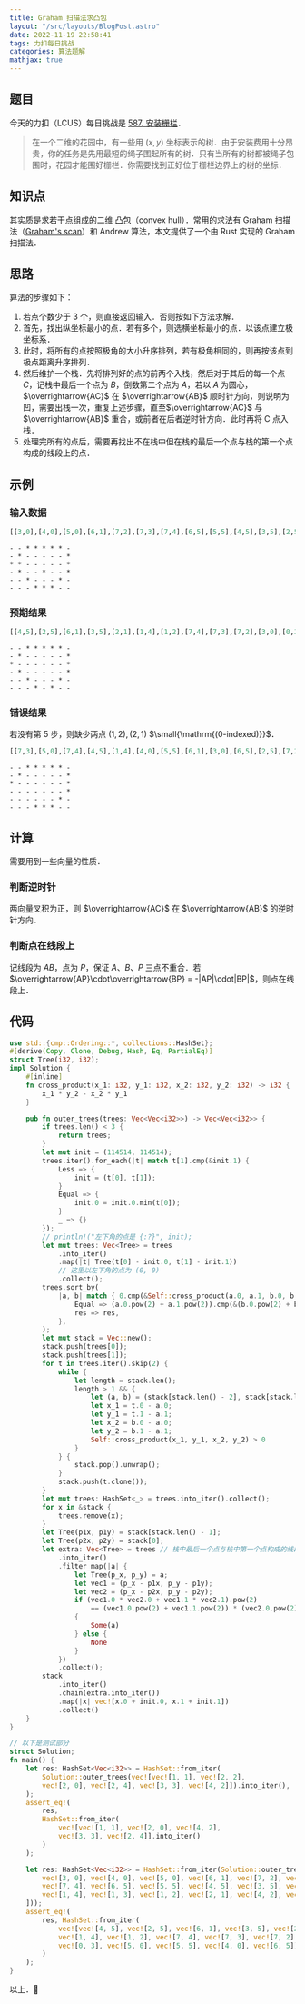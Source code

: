 ```yaml
---
title: Graham 扫描法求凸包
layout: "/src/layouts/BlogPost.astro"
date: 2022-11-19 22:58:41
tags: 力扣每日挑战
categories: 算法题解
mathjax: true
---
```


## 题目

今天的力扣（LCUS）每日挑战是 [587. 安装栅栏](https://leetcode.cn/problems/erect-the-fence/)．

> 在一个二维的花园中，有一些用 $(x, y)$ 坐标表示的树．由于安装费用十分昂贵，你的任务是先用最短的绳子围起所有的树．只有当所有的树都被绳子包围时，花园才能围好栅栏．你需要找到正好位于栅栏边界上的树的坐标．

## 知识点

其实质是求若干点组成的二维 [凸包](https://oi-wiki.org/geometry/convex-hull/)（convex hull）．常用的求法有 Graham 扫描法（[Graham's scan](https://en.wikipedia.org/wiki/Graham_scan)）和 Andrew 算法，本文提供了一个由 Rust 实现的 Graham 扫描法．

## 思路

算法的步骤如下：

1. 若点个数少于 3 个，则直接返回输入．否则按如下方法求解．
2. 首先，找出纵坐标最小的点．若有多个，则选横坐标最小的点．以该点建立极坐标系．
3. 此时，将所有的点按照极角的大小升序排列，若有极角相同的，则再按该点到极点距离升序排列．
4. 然后维护一个栈．先将排列好的点的前两个入栈，然后对于其后的每一个点 $C$，记栈中最后一个点为 $B$，倒数第二个点为 $A$，若以 $A$ 为圆心，$\overrightarrow{AC}$ 在 $\overrightarrow{AB}$ 顺时针方向，则说明为凹，需要出栈一次，重复上述步骤，直至$\overrightarrow{AC}$ 与 $\overrightarrow{AB}$ 重合，或前者在后者逆时针方向．此时再将 C 点入栈．
5. 处理完所有的点后，需要再找出不在栈中但在栈的最后一个点与栈的第一个点构成的线段上的点．

## 示例

### 输入数据

```python
[[3,0],[4,0],[5,0],[6,1],[7,2],[7,3],[7,4],[6,5],[5,5],[4,5],[3,5],[2,5],[1,4],[1,3],[1,2],[2,1],[4,2],[0,3]]
```

```
- - * * * * * -
- * - - - - - *
* * - - - - - *
- * - - * - - *
- - * - - - * -
- - - * * * - -
```

### 预期结果

```python
[[4,5],[2,5],[6,1],[3,5],[2,1],[1,4],[1,2],[7,4],[7,3],[7,2],[3,0],[0,3],[5,0],[5,5],[4,0],[6,5]]
```

```
- - * * * * * -
- * - - - - - *
* - - - - - - *
- * - - - - - *
- - * - - - * -
- - - * - * - -
```

### 错误结果

若没有第 5 步，则缺少两点 $(1, 2), (2, 1)$ $\small{\mathrm{(0-indexed)}}$．

```python
[[7,3],[5,0],[7,4],[4,5],[1,4],[4,0],[5,5],[6,1],[3,0],[6,5],[2,5],[7,2],[0,3],[3,5]]
```

```
- - * * * * * -
- * - - - - - *
* - - - - - - *
- - - - - - - *
- - - - - - * -
- - - * * * - -
```

## 计算

需要用到一些向量的性质．

### 判断逆时针

两向量叉积为正，则 $\overrightarrow{AC}$ 在 $\overrightarrow{AB}$ 的逆时针方向．

### 判断点在线段上

记线段为 $AB$，点为 $P$，保证 $A$、$B$、$P$ 三点不重合．若 $\overrightarrow{AP}\cdot\overrightarrow{BP} = -|AP|\cdot|BP|$，则点在线段上．

## 代码

```rust
use std::{cmp::Ordering::*, collections::HashSet};
#[derive(Copy, Clone, Debug, Hash, Eq, PartialEq)]
struct Tree(i32, i32);
impl Solution {
    #[inline]
    fn cross_product(x_1: i32, y_1: i32, x_2: i32, y_2: i32) -> i32 {
        x_1 * y_2 - x_2 * y_1
    }

    pub fn outer_trees(trees: Vec<Vec<i32>>) -> Vec<Vec<i32>> {
        if trees.len() < 3 {
            return trees;
        }
        let mut init = (114514, 114514);
        trees.iter().for_each(|t| match t[1].cmp(&init.1) {
            Less => {
                init = (t[0], t[1]);
            }
            Equal => {
                init.0 = init.0.min(t[0]);
            }
            _ => {}
        });
        // println!("左下角的点是 {:?}", init);
        let mut trees: Vec<Tree> = trees
            .into_iter()
            .map(|t| Tree(t[0] - init.0, t[1] - init.1))
            // 这里以左下角的点为 (0, 0)
            .collect();
        trees.sort_by(
            |a, b| match { 0.cmp(&Self::cross_product(a.0, a.1, b.0, b.1)) } {
                Equal => (a.0.pow(2) + a.1.pow(2)).cmp(&(b.0.pow(2) + b.1.pow(2))),
                res => res,
            },
        );
        let mut stack = Vec::new();
        stack.push(trees[0]);
        stack.push(trees[1]);
        for t in trees.iter().skip(2) {
            while {
                let length = stack.len();
                length > 1 && {
                    let (a, b) = (stack[stack.len() - 2], stack[stack.len() - 1]);
                    let x_1 = t.0 - a.0;
                    let y_1 = t.1 - a.1;
                    let x_2 = b.0 - a.0;
                    let y_2 = b.1 - a.1;
                    Self::cross_product(x_1, y_1, x_2, y_2) > 0
                }
            } {
                stack.pop().unwrap();
            }
            stack.push(t.clone());
        }
        let mut trees: HashSet<_> = trees.into_iter().collect();
        for x in &stack {
            trees.remove(x);
        }
        let Tree(p1x, p1y) = stack[stack.len() - 1];
        let Tree(p2x, p2y) = stack[0];
        let extra: Vec<Tree> = trees // 栈中最后一个点与栈中第一个点构成的线段上的点
            .into_iter()
            .filter_map(|a| {
                let Tree(p_x, p_y) = a;
                let vec1 = (p_x - p1x, p_y - p1y);
                let vec2 = (p_x - p2x, p_y - p2y);
                if (vec1.0 * vec2.0 + vec1.1 * vec2.1).pow(2)
                    == (vec1.0.pow(2) + vec1.1.pow(2)) * (vec2.0.pow(2) + vec2.1.pow(2))
                {
                    Some(a)
                } else {
                    None
                }
            })
            .collect();
        stack
            .into_iter()
            .chain(extra.into_iter())
            .map(|x| vec![x.0 + init.0, x.1 + init.1])
            .collect()
    }
}

// 以下是测试部分
struct Solution;
fn main() {
    let res: HashSet<Vec<i32>> = HashSet::from_iter(
        Solution::outer_trees(vec![vec![1, 1], vec![2, 2],
        vec![2, 0], vec![2, 4], vec![3, 3], vec![4, 2]]).into_iter(),
    );
    assert_eq!(
        res,
        HashSet::from_iter(
            vec![vec![1, 1], vec![2, 0], vec![4, 2],
            vec![3, 3], vec![2, 4]].into_iter()
        )
    );

    let res: HashSet<Vec<i32>> = HashSet::from_iter(Solution::outer_trees(vec![
        vec![3, 0], vec![4, 0], vec![5, 0], vec![6, 1], vec![7, 2], vec![7, 3],
        vec![7, 4], vec![6, 5], vec![5, 5], vec![4, 5], vec![3, 5], vec![2, 5],
        vec![1, 4], vec![1, 3], vec![1, 2], vec![2, 1], vec![4, 2], vec![0, 3]
    ]));
    assert_eq!(
        res, HashSet::from_iter(
            vec![vec![4, 5], vec![2, 5], vec![6, 1], vec![3, 5], vec![2, 1],
            vec![1, 4], vec![1, 2], vec![7, 4], vec![7, 3], vec![7, 2], vec![3, 0],
            vec![0, 3], vec![5, 0], vec![5, 5], vec![4, 0], vec![6, 5]].into_iter()
        )
    );
}
```

以上．🌲
